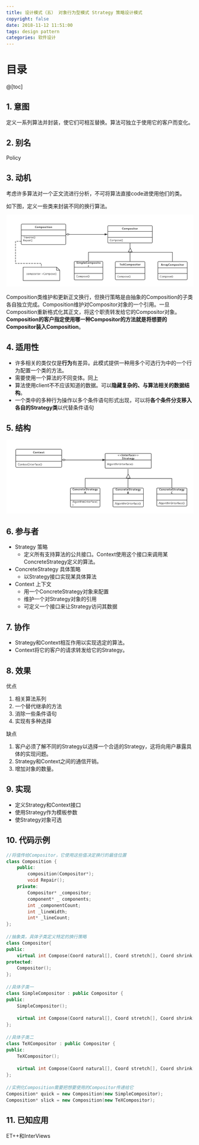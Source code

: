 ```yaml
---
title: 设计模式（五） 对象行为型模式 Strategy 策略设计模式
copyright: false
date: 2018-11-12 11:51:00
tags: design pattern
categories: 软件设计
---
```


# 目录

@[toc]



## 1. 意图

定义一系列算法并封装，使它们可相互替换。算法可独立于使用它的客户而变化。



## 2. 别名

Policy



## 3. 动机

考虑许多算法对一个正文流进行分析，不可将算法直接code进使用他们的类。

如下图，定义一些类来封装不同的换行算法。

![](https://raw.githubusercontent.com/ShortPupil/ShortPupil.github.io/hexo/source/_posts/pictures/strategy_1.png)

Composition类维护和更新正文换行，但换行策略是由抽象的Composition的子类各自独立完成。Composition维护对Compositor对象的一个引用。一旦Composition重新格式化其正文，将这个职责转发给它的Compositor对象。**Composition的客户指定使用哪一种Compositor的方法就是将想要的Compositor装入Composition**。



## 4. 适用性

- 许多相关的类仅仅是**行为**有差异。此模式提供一种用多个可选行为中的一个行为配置一个类的方法。
- 需要使用一个算法的不同变体。同上
- 算法使用client不不应该知道的数据。可以**隐藏复杂的、与算法相关的数据结构**。
- 一个类中的多种行为操作以多个条件语句形式出现，可以将**各个条件分支移入各自的Strategy类**以代替条件语句



## 5. 结构

![](https://raw.githubusercontent.com/ShortPupil/ShortPupil.github.io/hexo/source/_posts/pictures/strategy_2.png)



## 6. 参与者

- Strategy 策略
  - 定义所有支持算法的公共接口。Context使用这个接口来调用某ConcreteStrategy定义的算法。
- ConcreteStrategy 具体策略
  - 以Strategy接口实现某具体算法
- Context 上下文
  - 用一个ConcreteStrategy对象来配置
  - 维护一个对Strategy对象的引用
  - 可定义一个接口来让Strategy访问其数据



## 7. 协作

- Strategy和Context相互作用以实现选定的算法。
- Context将它的客户的请求转发给它的Strategy。



## 8. 效果

优点

1. 相关算法系列
2. 一个替代继承的方法
3. 消除一些条件语句
4. 实现有多种选择

缺点

1. 客户必须了解不同的Strategy以选择一个合适的Strategy，这将向用户暴露具体的实现问题。
2. Strategy和Context之间的通信开销。
3. 增加对象的数量。



## 9. 实现

- 定义Strategy和Context接口
- 使用Strategy作为模板参数
- 使Strategy对象可选



## 10. 代码示例

```c++
//将值传给Compositor，它使用这些值决定换行的最佳位置
class Composition {
    public:
    	composition(Compositor*);
    	void Repair();
    private:
    	Compositor* _compositor;
    	component* _ components;
    	int _componentCount;
    	int _lineWidth;
    	int* _lineCount;
};

//抽象类，具体子类定义特定的换行策略
class Compositor{
public:
    virtual int Compose(Coord natural[], Coord stretch[], Coord shrink[], int componentCount, int lineWidth, int breaks[]) = 0;
protected:
    Compositor();
};

//具体子类一
class SimpleCompositor : public Compositor {
public:
    SimpleCompositor();
    
    virtual int Compose(Coord natural[], Coord stretch[], Coord shrink[], int componentCount, int lineWidth, int breaks[]);
};

//具体子类二
class TeXCompositor : public Compositor {
public:
    TeXCompositor();
    
    virtual int Compose(Coord natural[], Coord stretch[], Coord shrink[], int componentCount, int lineWidth, int breaks[]);
};

//实例化Composition需要把想要使用的Compositor传递给它
Composition* quick = new Composition(new SimpleCompositor);
Composition* slick = new Composition(new TeXCompositor);
```



## 11. 已知应用

ET++和InterViews